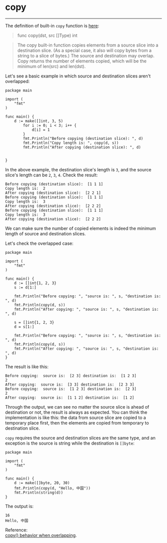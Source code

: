 # copy
----
The definition of built-in `copy` function is [here](https://golang.org/pkg/builtin/#copy):  

>func copy(dst, src []Type) int  

>The copy built-in function copies elements from a source slice into a destination slice. (As a special case, it also will copy bytes from a string to a slice of bytes.) The source and destination may overlap. Copy returns the number of elements copied, which will be the minimum of len(src) and len(dst).  

Let's see a basic example in which source and destination slices aren't overlapped:  

	package main
	
	import (
		"fmt"
	)
	
	func main() {
		d := make([]int, 3, 5)
			for i := 0; i < 3; i++ {
				d[i] = 1
			}
			fmt.Println("Before copying (destination slice): ", d)
			fmt.Println("Copy length is: ", copy(d, s))
			fmt.Println("After copying (destination slice): ", d)
		
	
	}
In the above example, the destination slice's length is `3`, and the source slice's length can be `2`, `3`, `4`. Check the result:  

	Before copying (destination slice):  [1 1 1]
	Copy length is:  2
	After copying (destination slice):  [2 2 1]
	Before copying (destination slice):  [1 1 1]
	Copy length is:  3
	After copying (destination slice):  [2 2 2]
	Before copying (destination slice):  [1 1 1]
	Copy length is:  3
	After copying (destination slice):  [2 2 2]
	
We can make sure the number of copied elements is indeed the minimum length of source and destination slices.  

Let's check the overlapped case:  

	package main

	import (
		"fmt"
	)
	
	func main() {
		d := []int{1, 2, 3}
		s := d[1:]
	
		fmt.Println("Before copying: ", "source is: ", s, "destination is: ", d)
		fmt.Println(copy(d, s))
		fmt.Println("After copying: ", "source is: ", s, "destination is: ", d)
	
		s = []int{1, 2, 3}
		d = s[1:]
	
		fmt.Println("Before copying: ", "source is: ", s, "destination is: ", d)
		fmt.Println(copy(d, s))
		fmt.Println("After copying: ", "source is: ", s, "destination is: ", d)
	}

The result is like this:  

	Before copying:  source is:  [2 3] destination is:  [1 2 3]
	2
	After copying:  source is:  [3 3] destination is:  [2 3 3]
	Before copying:  source is:  [1 2 3] destination is:  [2 3]
	2
	After copying:  source is:  [1 1 2] destination is:  [1 2]

Through the output, we can see no matter the source slice is ahead of destination or not, the result is always as expected. You can think the implementation is like this: the data from source slice are copied to a temporary place first, then the elements are copied from temporary to destination slice.  

`copy` requires the source and destination slices are the same type, and an exception is the source is string while the destination is `[]byte`:  

	package main
	
	import (
		"fmt"
	)
	
	func main() {
		d := make([]byte, 20, 30)
		fmt.Println(copy(d, "Hello, 中国"))
		fmt.Println(string(d))
	} 

The output is:  

	16
	Hello, 中国
Reference:  
[copy() behavior when overlapping](https://groups.google.com/forum/#!msg/Golang-Nuts/HI6RI18S8L0/v6xevVPeS9EJ).  

